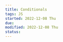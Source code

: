 ```yaml
---
title: Conditionals
tags: JS   
started: 2022-12-08 Thu
due: 
modified: 2022-12-08 Thu
status: 
---
```

